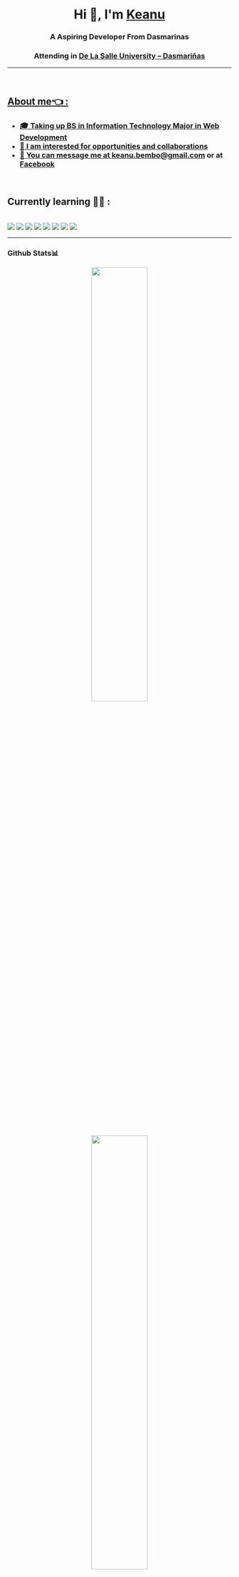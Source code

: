 <h1 align="center">Hi 👋, I'm <a href="https://github.com/Tarkkailija" target="blank">
Keanu</a></h1>

<h3 align="center">A Aspiring Developer From Dasmarinas</h3>
<h3 align="center">Attending in <a href="https://www.dlsud.edu.ph/">De La Salle University – Dasmariñas</h3>

<hr> 
</br>

## About me👈 :
<h3>
  <ul>
    <li> 🎓 Taking up <a href="https://www.dlsud.edu.ph/programs/cscs/bsit.htm">BS in Information Technology Major in Web Development
    <li> 🙋 I am interested for opportunities and collaborations
    <li> 📣 You can message me at <a href="keanuonealbembo@gmail.com">keanu.bembo@gmail.com</a> or at <a href="https://www.facebook.com/BasedGod.Exynos">Facebook</a>
    </ul>
</h3>

</br>

## Currently learning 🧑‍💻 :
</br> <img src="https://img.icons8.com/color/48/000000/java-coffee-cup-logo--v1.png"/> <img src="https://img.icons8.com/?size=100&id=13441&format=png&color=000000"> <img src="https://img.icons8.com/?size=100&id=mhwmyz1eu7T5&format=png&color=000000"> <img src = "https://img.icons8.com/?size=100&id=fAMVO_fuoOuC&format=png&color=000000"> <img src ="https://img.icons8.com/?size=100&id=zfHRZ6i1Wg0U&format=png&color=000000"> <img src="https://img.icons8.com/color/48/000000/html-5--v1.png"/> <img src="https://img.icons8.com/color/48/000000/css3.png"/> <img src="https://img.icons8.com/color/48/000000/linux.png"/>
<!--I just learned how to use PREVIEW and EDIT TAB on top left-->
<hr>

<h3>
Github Stats📊
</h3>

<p align="center">
  <img height="50%" width="auto" src ="https://github-readme-stats.vercel.app/api?username=keonbe&theme=default&show_icons=true&hide_border=true&count_private=true">
  <img height="50%" width="auto" src ="https://github-readme-streak-stats.herokuapp.com/?user=keonbe&theme=default&hide_border=true">
   <img height="50%" width="auto" src =" https://github-readme-stats.vercel.app/api/top-langs/?username=keonbe&theme=default&show_icons=true&hide_border=true&layout=compact">
</p>

</br>

<h3>
Connect
</h3>
<!---
Linkedin, fb any socmed really
--->


<!---
Tarkkailija/Tarkkailija is a ✨ special ✨ repository because its `README.md` (this file) appears on your GitHub profile.
You can click the Preview link to take a look at your changes.
--->

